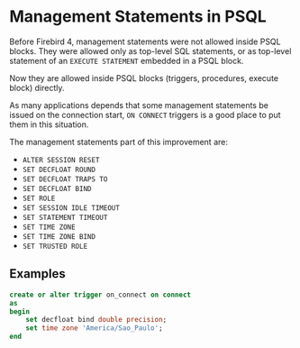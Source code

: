 # Management Statements in PSQL

Before Firebird 4, management statements were not allowed inside PSQL blocks. They were allowed only as top-level SQL statements, or as top-level statement of an `EXECUTE STATEMENT` embedded in a PSQL block.

Now they are allowed inside PSQL blocks (triggers, procedures, execute block) directly.

As many applications depends that some management statements be issued on the connection start, `ON CONNECT` triggers is a good place to put them in this situation.

The management statements part of this improvement are:
- `ALTER SESSION RESET`
- `SET DECFLOAT ROUND`
- `SET DECFLOAT TRAPS TO`
- `SET DECFLOAT BIND`
- `SET ROLE`
- `SET SESSION IDLE TIMEOUT`
- `SET STATEMENT TIMEOUT`
- `SET TIME ZONE`
- `SET TIME ZONE BIND`
- `SET TRUSTED ROLE`

## Examples

```sql
create or alter trigger on_connect on connect
as
begin
    set decfloat bind double precision;
    set time zone 'America/Sao_Paulo';
end
```
